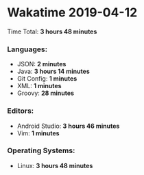 # Wakatime 2019-04-12

Time Total: **3 hours 48 minutes**

### Languages:
- JSON: **2 minutes** 
- Java: **3 hours 14 minutes** 
- Git Config: **1 minutes** 
- XML: **1 minutes** 
- Groovy: **28 minutes** 

### Editors:
- Android Studio: **3 hours 46 minutes** 
- Vim: **1 minutes** 

### Operating Systems:
- Linux: **3 hours 48 minutes** 

